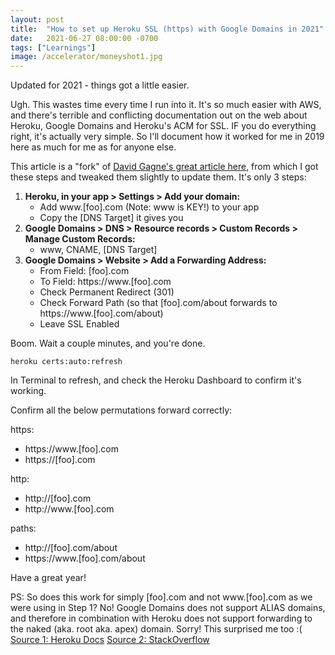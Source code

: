 ```yaml
---
layout: post
title:  "How to set up Heroku SSL (https) with Google Domains in 2021"
date:   2021-06-27 08:00:00 -0700
tags: ["Learnings"]
image: /accelerator/moneyshot1.jpg
---
```


Updated for 2021 - things got a little easier. 

Ugh. This wastes time every time I run into it. It's so much easier with AWS, and there's terrible and conflicting documentation out on the web about Heroku, Google Domains and Heroku's ACM for SSL. IF you do everything right, it's actually very simple. So I'll document how it worked for me in 2019 here as much for me as for anyone else.

This article is a "fork" of [David Gagne's great article here](https://medium.com/@david.gagne/set-up-a-custom-domain-for-your-heroku-application-using-google-domains-guaranteed-a2b2ff934f97), from which I got these steps and tweaked them slightly to update them. It's only 3 steps:


1. **Heroku, in your app > Settings > Add your domain:** 
	* Add www.[foo].com (Note: www is KEY!) to your app 
	* Copy the [DNS Target] it gives you
2. **Google Domains > DNS > Resource records > Custom Records > Manage Custom Records:**
	* www, CNAME, [DNS Target]
3. **Google Domains > Website > Add a Forwarding Address:** 
	* From Field: [foo].com
	* To Field: https://www.[foo].com
	* Check Permanent Redirect (301)
	* Check Forward Path (so that [foo].com/about forwards to https://www.[foo].com/about)
	* Leave SSL Enabled

Boom. Wait a couple minutes, and you're done.
	
	heroku certs:auto:refresh

In Terminal to refresh, and check the Heroku Dashboard to confirm it's working. 

Confirm all the below permutations forward correctly:

https:
* https://www.[foo].com
* https://[foo].com

http:
* http://[foo].com
* http://www.[foo].com 

paths:
* http://[foo].com/about
* https://www.[foo].com/about

Have a great year!


PS: So does this work for simply [foo].com and not www.[foo].com as we were using in Step 1? No! Google Domains does not support ALIAS domains, and therefore in combination with Heroku does not support forwarding to the naked (aka. root aka. apex) domain. Sorry! This surprised me too :( [Source 1: Heroku Docs](https://help.heroku.com/NH44MODG/my-root-domain-isn-t-working-what-s-wrong) [Source 2: StackOverflow](https://stackoverflow.com/questions/43197176/how-to-set-up-ssl-for-naked-domain-from-google-domains-to-heroku)